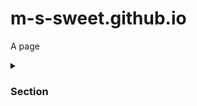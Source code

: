 # m-s-sweet.github.io
A page

<details>
  <summary><h3>Section</h3></summary>
    
  Text

</details>
